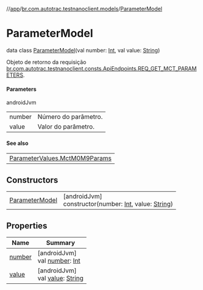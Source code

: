 //[app](../../../index.md)/[br.com.autotrac.testnanoclient.models](../index.md)/[ParameterModel](index.md)

# ParameterModel

data class [ParameterModel](index.md)(val number: [Int](https://kotlinlang.org/api/latest/jvm/stdlib/kotlin/-int/index.html), val value: [String](https://kotlinlang.org/api/latest/jvm/stdlib/kotlin/-string/index.html))

Objeto de retorno da requisição [br.com.autotrac.testnanoclient.consts.ApiEndpoints.REQ_GET_MCT_PARAMETERS](../../br.com.autotrac.testnanoclient.consts/-api-endpoints/-r-e-q_-g-e-t_-m-c-t_-p-a-r-a-m-e-t-e-r-s.md).

#### Parameters

androidJvm

| | |
|---|---|
| number | Número do parâmetro. |
| value | Valor do parâmetro. |

#### See also

| |
|---|
| [ParameterValues.MctM0M9Params](../../br.com.autotrac.testnanoclient.consts/-parameter-values/-mct-m0-m9-params/index.md) |

## Constructors

| | |
|---|---|
| [ParameterModel](-parameter-model.md) | [androidJvm]<br>constructor(number: [Int](https://kotlinlang.org/api/latest/jvm/stdlib/kotlin/-int/index.html), value: [String](https://kotlinlang.org/api/latest/jvm/stdlib/kotlin/-string/index.html)) |

## Properties

| Name | Summary |
|---|---|
| [number](number.md) | [androidJvm]<br>val [number](number.md): [Int](https://kotlinlang.org/api/latest/jvm/stdlib/kotlin/-int/index.html) |
| [value](value.md) | [androidJvm]<br>val [value](value.md): [String](https://kotlinlang.org/api/latest/jvm/stdlib/kotlin/-string/index.html) |
